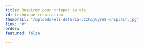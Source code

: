 ```yaml
---
title: Respirer pour tripper sa vie
id: technique-respiration
thumbnail: "/uploads/eli-defaria-vCzh1jOyre8-unsplash.jpg"
link: "#"
order: 
featured: false

---
```

